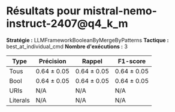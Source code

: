 # Résultats pour **mistral-nemo-instruct-2407@q4_k_m**
**Stratégie :** LLMFrameworkBooleanByMergeByPatterns
**Tactique :** best_at_individual_cmd
**Nombre d'exécutions :** 3

| Type | Précision | Rappel | F1-score |
|------|------------|--------|-----------|
| Tous | 0.64 $\pm$ 0.05 | 0.64 $\pm$ 0.05 | 0.64 $\pm$ 0.05 |
| Bool | 0.64 $\pm$ 0.05 | 0.64 $\pm$ 0.05 | 0.64 $\pm$ 0.05 |
| URIs | N/A | N/A | N/A |
| Literals | N/A | N/A | N/A |